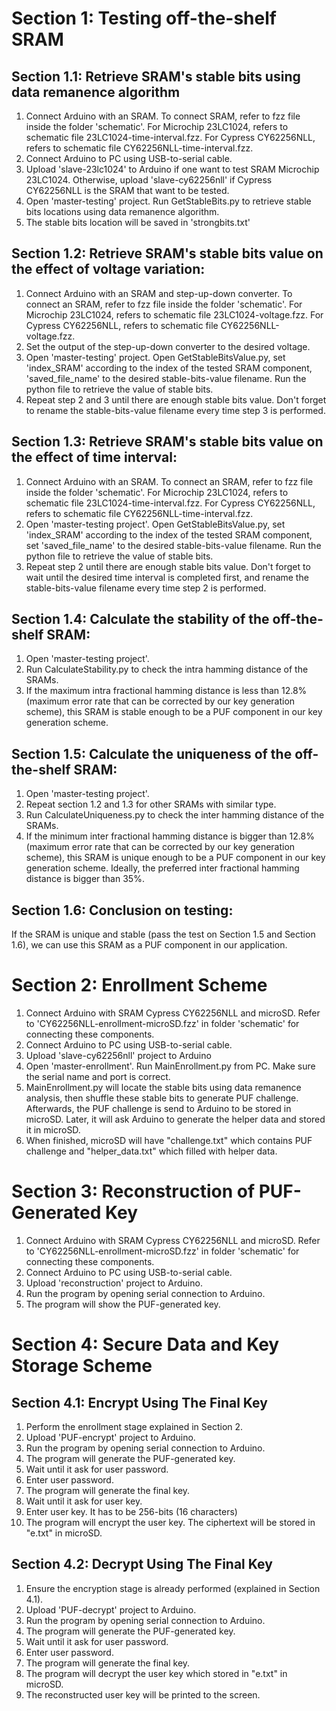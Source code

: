 
# Section 1: Testing off-the-shelf SRAM 
## Section 1.1:  Retrieve SRAM's stable bits using data remanence algorithm
1. Connect Arduino with an SRAM. To connect SRAM, refer to fzz file inside the folder 'schematic'. For Microchip 23LC1024, refers to schematic file 23LC1024-time-interval.fzz. For Cypress CY62256NLL, refers to schematic file CY62256NLL-time-interval.fzz. 
2. Connect Arduino to PC using USB-to-serial cable.
3. Upload 'slave-23lc1024' to Arduino if one want to test SRAM Microchip 23LC1024. Otherwise, upload 'slave-cy62256nll' if Cypress CY62256NLL is the SRAM that want to be tested.
4. Open 'master-testing' project. Run GetStableBits.py to retrieve stable bits locations using data remanence algorithm.
5. The stable bits location will be saved in 'strongbits.txt'

## Section 1.2:  Retrieve SRAM's stable bits value on the effect of voltage variation:
1. Connect Arduino with an SRAM and step-up-down converter. To connect an SRAM, refer to fzz file inside the folder 'schematic'. For Microchip 23LC1024, refers to schematic file 23LC1024-voltage.fzz. For Cypress CY62256NLL, refers to schematic file CY62256NLL-voltage.fzz. 
2. Set the output of the step-up-down converter to the desired voltage.
3. Open 'master-testing' project. Open GetStableBitsValue.py, set 'index_SRAM' according to the index of the tested SRAM component, 'saved_file_name' to the desired stable-bits-value filename. Run the python file to retrieve the value of stable bits.
4. Repeat step 2 and 3 until there are enough stable bits value. Don't forget to rename the stable-bits-value filename every time step 3 is performed.

## Section 1.3:  Retrieve SRAM's stable bits value on the effect of time interval:
1. Connect Arduino with an SRAM. To connect an SRAM, refer to fzz file inside the folder 'schematic'. For Microchip 23LC1024, refers to schematic file 23LC1024-time-interval.fzz. For Cypress CY62256NLL, refers to schematic file CY62256NLL-time-interval.fzz. 
2. Open 'master-testing project'. Open GetStableBitsValue.py, set 'index_SRAM' according to the index of the tested SRAM component, set 'saved_file_name' to the desired stable-bits-value filename. Run the python file to retrieve the value of stable bits.
3. Repeat step 2 until there are enough stable bits value. Don't forget to wait until the desired time interval is completed first, and rename the stable-bits-value filename every time step 2 is performed.

## Section 1.4:  Calculate the stability of the off-the-shelf SRAM:
1. Open 'master-testing project'.
2. Run CalculateStability.py to check the intra hamming distance of the SRAMs. 
3. If the maximum intra fractional hamming distance is less than 12.8% (maximum error rate that can be corrected by our key generation scheme), this SRAM is stable enough to be a PUF component in our key generation scheme.

## Section 1.5:  Calculate the uniqueness of the off-the-shelf SRAM:
1. Open 'master-testing project'.
2. Repeat section 1.2 and 1.3 for other SRAMs with similar type.
3. Run CalculateUniqueness.py to check the inter hamming distance of the SRAMs. 
4. If the minimum inter fractional hamming distance is bigger than 12.8% (maximum error rate that can be corrected by our key generation scheme), this SRAM is unique enough to be a PUF component in our key generation scheme. Ideally, the preferred inter fractional hamming distance is bigger than 35%.

## Section 1.6:  Conclusion on testing:
If the SRAM is unique and stable (pass the test on Section 1.5 and Section 1.6), we can use this SRAM as a PUF component in our application. 

# Section 2: Enrollment Scheme
1. Connect Arduino with SRAM Cypress CY62256NLL and microSD. Refer to 'CY62256NLL-enrollment-microSD.fzz' in folder 'schematic' for connecting these components.
2. Connect Arduino to PC using USB-to-serial cable.
3. Upload 'slave-cy62256nll' project to Arduino
4. Open 'master-enrollment'. Run MainEnrollment.py from PC. Make sure the serial name and port is correct.
5. MainEnrollment.py will locate the stable bits using data remanence analysis, then shuffle these stable bits to generate PUF challenge. Afterwards, the PUF challenge is send to Arduino to be stored in microSD. Later, it will ask Arduino to generate the helper data and stored it in microSD.
6. When finished, microSD will have "challenge.txt" which contains PUF challenge and "helper_data.txt" which filled with helper data.

# Section 3: Reconstruction of PUF-Generated Key
1. Connect Arduino with SRAM Cypress CY62256NLL and microSD. Refer to 'CY62256NLL-enrollment-microSD.fzz' in folder 'schematic' for connecting these components.
2. Connect Arduino to PC using USB-to-serial cable.
3. Upload 'reconstruction' project to Arduino.
4. Run the program by opening serial connection to Arduino. 
5. The program will show the PUF-generated key.

# Section 4: Secure Data and Key Storage Scheme
## Section 4.1: Encrypt Using The Final Key
1. Perform the enrollment stage explained in Section 2.
2. Upload 'PUF-encrypt' project to Arduino.
3. Run the program by opening serial connection to Arduino. 
4. The program will generate the PUF-generated key.
5. Wait until it ask for user password.
6. Enter user password.
7. The program will generate the final key.
8. Wait until it ask for user key.
9. Enter user key. It has to be 256-bits (16 characters)
10. The program will encrypt the user key. The ciphertext will be stored in "e.txt" in microSD.

## Section 4.2: Decrypt Using The Final Key
1. Ensure the encryption stage is already performed (explained in Section 4.1).
2. Upload 'PUF-decrypt' project to Arduino.
3. Run the program by opening serial connection to Arduino. 
4. The program will generate the PUF-generated key.
5. Wait until it ask for user password.
6. Enter user password.
7. The program will generate the final key.
8. The program will decrypt the user key which stored in "e.txt" in microSD.
10. The reconstructed user key will be printed to the screen.

